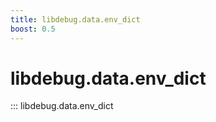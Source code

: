 ```yaml
---
title: libdebug.data.env_dict
boost: 0.5
---
```

# libdebug.data.env_dict
::: libdebug.data.env_dict
